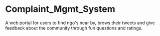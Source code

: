 # Complaint_Mgmt_System
A web portal for users to find ngo's near by, brows their tweets and give feedback about the community through fun questions and ratings.
